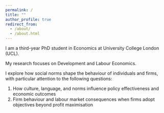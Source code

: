 ```yaml
---
permalink: /
title: ""
author_profile: true
redirect_from: 
  - /about/
  - /about.html
---
```


I am a third-year PhD student in Economics at University College London (UCL). 

My research focuses on Development and Labour Economics.

I explore how social norms shape the behaviour of individuals and firms, with particular attention to the following questions:  
1.  How culture, language, and norms influence policy effectiveness and economic outcomes
2.  Firm behaviour and labour market consequences when firms adopt objectives beyond profit maximisation
